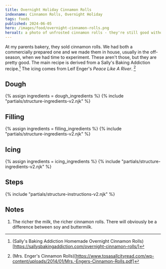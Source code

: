 ```yaml
---
title: Overnight Holiday Cinnamon Rolls
indexname: Cinnamon Rolls, Overnight Holiday
tags: foods
published: 2024-06-05
hero: /images/food/overnight-cinnamon-rolls.png
heroalt: a photo of unfrosted cinnamon rolls - they're still good without the frosting!
---
```


At my parents bakery, they sold cinnamon rolls. We had both a commercially prepared one and we made them in house, usually
in the off-season, when we had time to experiment. These aren't those, but they are pretty good. The main recipe is derived from
a Sally's Baking Addiction recipe.[^1] The icing comes from Leif Enger's _Peace Like A River_. [^2]

[^1]: (Sally's Baking Addiction Homemade Overnight Cinnamon Rolls)[https://sallysbakingaddiction.com/overnight-cinnamon-rolls/]
[^2]: (Mrs. Enger's Cinnamon Rolls)[https://www.tosasallcityread.com/wp-content/uploads/2014/01/Mrs.-Engers-Cinnamon-Rolls.pdf]

## Dough

{% assign ingredients = dough_ingredients %}
{% include "partials/structure-ingredients-v2.njk" %}

## Filling

{% assign ingredients = filling_ingredients %}
{% include "partials/structure-ingredients-v2.njk" %}

## Icing

{% assign ingredients = icing_ingredients %}
{% include "partials/structure-ingredients-v2.njk" %}

## Steps

{% include "partials/structure-instructions-v2.njk" %}

## Notes

1. The richer the milk, the richer cinnamon rolls. There will obviously be a difference between soy and buttermilk.
